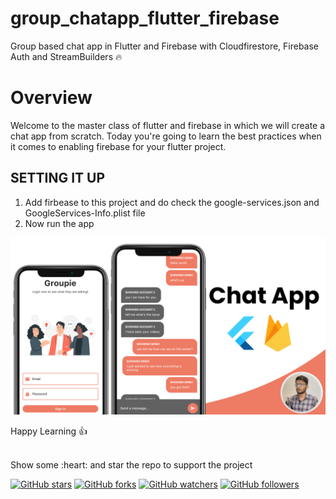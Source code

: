 # group_chatapp_flutter_firebase
Group based chat app in Flutter and Firebase with Cloudfirestore, Firebase Auth and StreamBuilders 🔥

# Overview
Welcome to the master class of flutter and firebase in which we will create a chat app from scratch. Today you're going to learn the best practices when it comes to enabling firebase for your flutter project.

 
 ## SETTING IT UP
 1. Add firbease to this project and do check the google-services.json and GoogleServices-Info.plist file
 2. Now run the app 
 
 


![App UI](gitimages/chatapp.png)

Happy Learning 👍 

<br>
Show some :heart: and star the repo to support the project

[![GitHub stars](https://img.shields.io/github/stars/backslashflutter/userlocation-flutter.svg?style=social&label=Star)](https://github.com/backslashflutter/userlocation-flutter) [![GitHub forks](https://img.shields.io/github/forks/backslashflutter/userlocation-flutter.svg?style=social&label=Fork)](https://github.com/ades-ship) [![GitHub watchers](https://img.shields.io/github/watchers/backslashflutter/userlocation-flutter.svg?style=social&label=Watch)](https://github.com/backslashflutter/userlocation-flutter) [![GitHub followers](https://img.shields.io/github/followers/backslashflutter.svg?style=social&label=Follow)]([https://github.com/backslashflutter/userlocation-flutter](https://github.com/ades-ship))





